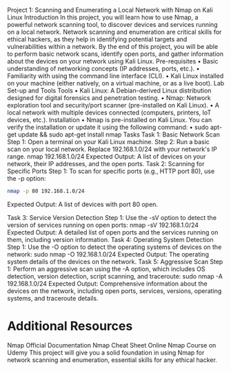 Project 1: Scanning and Enumerating a Local Network with Nmap on Kali Linux
Introduction
In this project, you will learn how to use Nmap, a powerful network scanning tool, to discover devices and services running on a local network. Network scanning and enumeration are critical skills for ethical hackers, as they help in identifying potential targets and vulnerabilities within a network. By the end of this project, you will be able to perform basic network scans, identify open ports, and gather information about the devices on your network using Kali Linux.
Pre-requisites
•	Basic understanding of networking concepts (IP addresses, ports, etc.).
•	Familiarity with using the command line interface (CLI).
•	Kali Linux installed on your machine (either natively, on a virtual machine, or as a live boot).
Lab Set-up and Tools
Tools
•	Kali Linux: A Debian-derived Linux distribution designed for digital forensics and penetration testing.
•	Nmap: Network exploration tool and security/port scanner (pre-installed on Kali Linux).
•	A local network with multiple devices connected (computers, printers, IoT devices, etc.).
Installation
•	Nmap is pre-installed on Kali Linux. You can verify the installation or update it using the following command:
•	sudo apt-get update && sudo apt-get install nmap
Tasks
Task 1: Basic Network Scan
Step 1: Open a terminal on your Kali Linux machine. Step 2: Run a basic scan on your local network. Replace 192.168.1.0/24 with your network's IP range.
nmap 192.168.1.0/24
Expected Output: A list of devices on your network, their IP addresses, and the open ports.
Task 2: Scanning for Specific Ports
Step 1: To scan for specific ports (e.g., HTTP port 80), use the -p option:
```sh
nmap -p 80 192.168.1.0/24
```
Expected Output: A list of devices with port 80 open.

Task 3: Service Version Detection
Step 1: Use the -sV option to detect the version of services running on open ports:
nmap -sV 192.168.1.0/24
Expected Output: A detailed list of open ports and the services running on them, including version information.
Task 4: Operating System Detection
Step 1: Use the -O option to detect the operating systems of devices on the network:
sudo nmap -O 192.168.1.0/24
Expected Output: The operating system details of the devices on the network.
Task 5: Aggressive Scan
Step 1: Perform an aggressive scan using the -A option, which includes OS detection, version detection, script scanning, and traceroute:
sudo nmap -A 192.168.1.0/24
Expected Output: Comprehensive information about the devices on the network, including open ports, services, versions, operating systems, and traceroute details.


# Additional Resources
 Nmap Official Documentation Nmap Cheat Sheet Online Nmap Course on Udemy
 This project will give you a solid foundation in using Nmap for network scanning and enumeration, essential skills for any ethical hacker.











